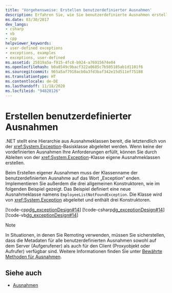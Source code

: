 ```yaml
---
title: 'Vorgehensweise: Erstellen benutzerdefinierter Ausnahmen'
description: Erfahren Sie, wie Sie benutzerdefinierte Ausnahmen erstellen. Diese stellen eine Alternative zur Hierarchie von Ausnahmeklassen dar, die von der Exception-Basisklasse in .NET abgeleitet sind.
ms.date: 03/30/2017
dev_langs:
- csharp
- vb
- cpp
helpviewer_keywords:
- user-defined exceptions
- exceptions, examples
- exceptions, user-defined
ms.assetid: 25819a5a-f915-4fc8-b924-a76915674e04
ms.openlocfilehash: b0a8549c9bacf322a0685c7b505185ab1d1101f6
ms.sourcegitcommit: 965a5af7918acb0a3fd3baf342e15d511ef75188
ms.translationtype: HT
ms.contentlocale: de-DE
ms.lasthandoff: 11/18/2020
ms.locfileid: "94828126"
---
```

# <a name="how-to-create-user-defined-exceptions"></a>Erstellen benutzerdefinierter Ausnahmen

.NET stellt eine Hierarchie aus Ausnahmeklassen bereit, die letztendlich von der <xref:System.Exception>-Basisklasse abgeleitet werden. Wenn keine der vordefinierten Ausnahmen Ihre Anforderungen erfüllt, können Sie durch Ableiten von der <xref:System.Exception>-Klasse eigene Ausnahmeklassen erstellen.

Beim Erstellen eigener Ausnahmen muss der Klassenname der benutzerdefinierten Ausnahme auf das Wort „Exception“ enden. Implementieren Sie außerdem die drei allgemeinen Konstruktoren, wie im folgenden Beispiel gezeigt. Das Beispiel definiert eine neue Ausnahmeklasse namens `EmployeeListNotFoundException`. Die Klasse wird von <xref:System.Exception> abgeleitet und enthält drei Konstruktoren.

[!code-cpp[dg_exceptionDesign#14](../../../samples/snippets/cpp/VS_Snippets_CLR/dg_exceptionDesign/cpp/example2.cpp#14)]
[!code-csharp[dg_exceptionDesign#14](../../../samples/snippets/csharp/VS_Snippets_CLR/dg_exceptionDesign/cs/example2.cs#14)]
[!code-vb[dg_exceptionDesign#14](../../../samples/snippets/visualbasic/VS_Snippets_CLR/dg_exceptionDesign/vb/example2.vb#14)]  

> [!NOTE]
> In Situationen, in denen Sie Remoting verwenden, müssen Sie sicherstellen, dass die Metadaten für alle benutzerdefinierten Ausnahmen sowohl auf dem Server (Aufgerufener) als auch für den Client (Proxyobjekt oder Aufrufer) verfügbar sind. Weitere Informationen finden Sie unter [Bewährte Methoden für Ausnahmen](best-practices-for-exceptions.md).

## <a name="see-also"></a>Siehe auch

- [Ausnahmen](index.md)

